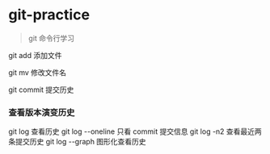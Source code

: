 # git-practice

> git 命令行学习

git add 添加文件

git mv 修改文件名

git commit 提交历史

### 查看版本演变历史
git log 查看历史
git log --oneline 只看 commit 提交信息
git log -n2 查看最近两条提交历史
git log --graph 图形化查看历史
